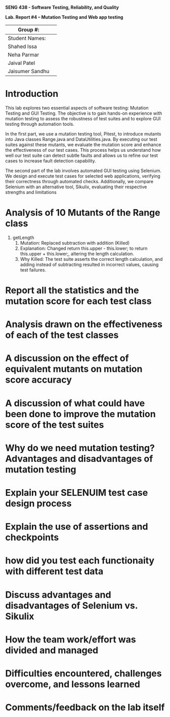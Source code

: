 **SENG 438 - Software Testing, Reliability, and Quality**

**Lab. Report \#4 – Mutation Testing and Web app testing**

| Group \#:           |     |
|---------------------|-----|
| Student Names:      |     |
|   Shahed Issa       |     |
|   Neha Parmar       |     |
|   Jaival Patel      |     |
|   Jaisumer Sandhu   |     |

# Introduction

This lab explores two essential aspects of software testing: Mutation Testing and GUI Testing. The objective is to gain hands-on experience with mutation testing to assess the robustness of test suites and to explore GUI testing through automation tools.

In the first part, we use a mutation testing tool, Pitest, to introduce mutants into Java classes Range.java and DataUtilities.java. By executing our test suites against these mutants, we evaluate the mutation score and enhance the effectiveness of our test cases. This process helps us understand how well our test suite can detect subtle faults and allows us to refine our test cases to increase fault detection capability.

The second part of the lab involves automated GUI testing using Selenium. We design and execute test cases for selected web applications, verifying their correctness through automated checks. Additionally, we compare Selenium with an alternative tool, Sikulix, evaluating their respective strengths and limitations

# Analysis of 10 Mutants of the Range class 

1. getLength
    1. Mutation: Replaced subtraction with addition (Killed)
    2. Explanation: Changed return this.upper - this.lower; to return this.upper + this.lower;, altering the length calculation.
    3. Why Killed: The test suite asserts the correct length calculation, and adding instead of subtracting resulted in incorrect values, causing test failures.

# Report all the statistics and the mutation score for each test class

# Analysis drawn on the effectiveness of each of the test classes

# A discussion on the effect of equivalent mutants on mutation score accuracy

# A discussion of what could have been done to improve the mutation score of the test suites

# Why do we need mutation testing? Advantages and disadvantages of mutation testing

# Explain your SELENUIM test case design process

# Explain the use of assertions and checkpoints

# how did you test each functionaity with different test data

# Discuss advantages and disadvantages of Selenium vs. Sikulix

# How the team work/effort was divided and managed


# Difficulties encountered, challenges overcome, and lessons learned

# Comments/feedback on the lab itself
